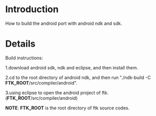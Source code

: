 # Introduction #

How to build the android port with android ndk and sdk.

# Details #

Build instructions:

1.download android sdk, ndk and eclipse, and then install them.

2.cd to the root directory of android ndk, and then run "./ndk-build -C **FTK\_ROOT**/src/compiler/android".

3.using eclipse to open the android project of ftk.(**FTK\_ROOT**/src/compiler/android)

**NOTE**: **FTK\_ROOT** is the root directory of ftk source codes.